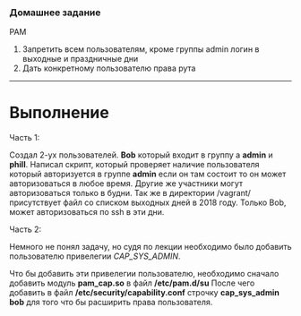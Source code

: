 ### Домашнее задание
PAM
1. Запретить всем пользователям, кроме группы admin логин в выходные и праздничные дни
2. Дать конкретному пользователю права рута

___________________________________________________________________________________________________________________

# Выполнение

Часть 1: 

Создал 2-ух пользователей. **Bob** который входит в группу a **admin** и **phill**.
Написал скрипт, который проверяет наличие пользователя который авторизуется в группе **admin** если он там состоит то он может
авторизоваться в любое время. Другие же участники могут авторизоваться только в будни.
Так же в директории /vagrant/ присутствует файл со списком выходных дней в 2018 году. Только Bob, может авторизоваться по ssh в эти дни.

Часть 2:

Немного не понял задачу, но судя по лекции необходимо было добавить пользователю привелегии *CAP_SYS_ADMIN*.

Что бы добавить эти привелегии пользователю, необходимо сначало добавить модуль **pam_cap.so** в файл **/etc/pam.d/su**
После чего добавить в файл **/etc/security/capability.conf** строчку **cap_sys_admin     bob** для того что бы расширить права пользователя.
